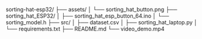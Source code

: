 sorting-hat-esp32/
├── assets/
│   └── sorting_hat_button.png
├── sorting_hat_ESP32/
│   ├── sorting_hat_esp_button_64.ino
│   └── sorting_model.h
├── src/
│   ├── dataset.csv
│   ├── sorting_hat_laptop.py
│   └── requirements.txt
├── README.md
└── video_demo.mp4
